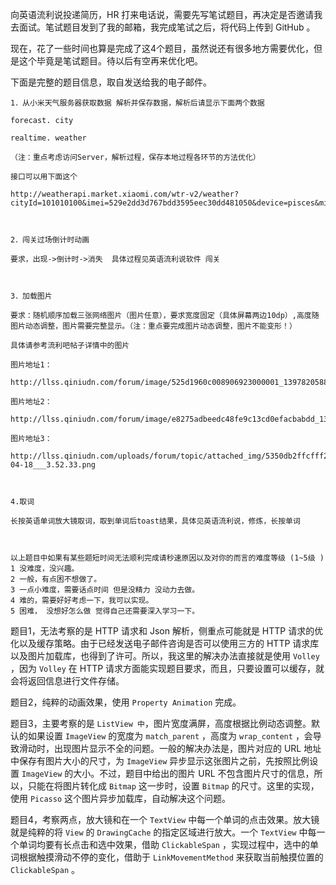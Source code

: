 向英语流利说投递简历，HR 打来电话说，需要先写笔试题目，再决定是否邀请我去面试。笔试题目发到了我的邮箱，我完成笔试之后，将代码上传到 GitHub 。

现在，花了一些时间也算是完成了这4个题目，虽然说还有很多地方需要优化，但是这个毕竟是笔试题目。待以后有空再来优化吧。

下面是完整的题目信息，取自发送给我的电子邮件。

```
1．从小米天气服务器获取数据 解析并保存数据，解析后请显示下面两个数据

forecast. city

realtime. weather

（注：重点考虑访问Server，解析过程，保存本地过程各环节的方法优化）

接口可以用下面这个

http://weatherapi.market.xiaomi.com/wtr-v2/weather?cityId=101010100&imei=529e2dd3d767bdd3595eec30dd481050&device=pisces&miuiVersion=JXCCNBD20.0&modDevice=&source=miuiWeatherApp

 

2．闯关过场倒计时动画

要求，出现->倒计时->消失  具体过程见英语流利说软件 闯关

 

3．加载图片

要求：随机顺序加载三张网络图片（图片任意），要求宽度固定（具体屏幕两边10dp）,高度随图片动态调整，图片需要完整显示。（注：重点要完成图片动态调整，图片不能变形！）

具体请参考流利吧帖子详情中的图片

图片地址1：

http://llss.qiniudn.com/forum/image/525d1960c008906923000001_1397820588.jpg

图片地址2：

http://llss.qiniudn.com/forum/image/e8275adbeedc48fe9c13cd0efacbabdd_1397877461243.jpg

图片地址3：

http://llss.qiniudn.com/uploads/forum/topic/attached_img/5350db2ffcfff258b500dcb2/_____2014-04-18___3.52.33.png

 

4.取词

长按英语单词放大镜取词，取到单词后toast结果，具体见英语流利说，修炼，长按单词



以上题目中如果有某些题短时间无法顺利完成请秒速原因以及对你的而言的难度等级 (1~5级 )
1 没难度，没兴趣。
2 一般，有点困不想做了。
3 一点小难度，需要话点时间 但是没精力 没动力去做。
4 难的，需要好好考虑一下，我可以实现。
5 困难， 没想好怎么做 觉得自己还需要深入学习一下。
```

题目1，无法考察的是 HTTP 请求和 Json 解析，侧重点可能就是 HTTP 请求的优化以及缓存策略。由于已经发送电子邮件咨询是否可以使用三方的 HTTP 请求库以及图片加载库，也得到了许可。所以，我这里的解决办法直接就是使用 `Volley` ，因为 `Volley` 在 HTTP 请求方面能实现题目要求，而且，只要设置可以缓存，就会将返回信息进行文件存储。

题目2，纯粹的动画效果，使用 `Property Animation` 完成。

题目3，主要考察的是 `ListView 中`，图片宽度满屏，高度根据比例动态调整。默认的如果设置 `ImageView` 的宽度为 `match_parent` ，高度为 `wrap_content` ，会导致滑动时，出现图片显示不全的问题。一般的解决办法是，图片对应的 URL 地址中保存有图片大小的尺寸，为 `ImageView` 异步显示这张图片之前，先按照比例设置 `ImageView` 的大小。不过，题目中给出的图片 URL 不包含图片尺寸的信息，所以，只能在将图片转化成 `Bitmap` 这一步时，设置 `Bitmap` 的尺寸。这里的实现，使用 `Picasso` 这个图片异步加载库，自动解决这个问题。

题目4，考察两点，放大镜和在一个 `TextView` 中每一个单词的点击效果。放大镜就是纯粹的将 `View` 的 `DrawingCache` 的指定区域进行放大。一个 `TextView` 中每一个单词均要有长点击和选中效果，借助 `ClickableSpan` ，实现过程中，选中的单词根据触摸滑动不停的变化，借助于 `LinkMovementMethod` 来获取当前触摸位置的 `ClickableSpan` 。